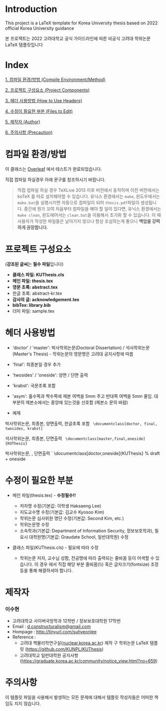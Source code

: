 Introduction
========
This project is a LaTeX template for Korea University thesis based on 2022 official Korea University guidance

본 프로젝트는 2022 고려대학교 공식 가이드라인에 따른 비공식 고려대 학위논문 LaTeX 템플릿입니다


Index
=========
[1. 컴파일 환경/방법 (Compile Environment/Method)](#컴파일-환경/방법)

[2. 프로젝트 구성요소 (Project Components)](#프로젝트-구성요소)

[3. 헤더 사용방법 (How to Use Headers)](#헤더-사용방법)

[4. 수정이 필요한 부분 (Files to Edit)](#수정이-필요한-부분)

[5. 제작자 (Author)](#제작자)

[6. 주의사항 (Precaution)](#주의사항)




컴파일 환경/방법
===========

이 클래스는 [Overleaf](http://overleaf.com) 에서 테스트가 완료되었습니다.

직접 컴파일 하실경우 아래 문구를 참조하시기 바랍니다.
> 직접 컴파일 하실 경우 TeXLive 2013 이후 버전에서 동작하며 이전 버전에서는 koTeX 를 따로 설치해야할 수 있습니다. 
> 유닉스 환경에서는 `make`, 윈도우에서는 `make.bat`을 실행시키면 자동으로 컴파일이 되어 `thesis.pdf`파일이 생성됩니다. 중간에 뭔가 꼬여 처음부터 컴파일을 해야 할 일이 있다면, 유닉스 환경에서는 `make clean`, 윈도에어서는 `clean.bat`을 이용해서 초기화 할 수 있습니다. 이 때 사용자가 작성한 파일들은 날아가지 않으나 항상 조심하는게 좋으니 **백업을 강력하게 권장합니다.**




프로젝트 구성요소
=======================

(**강조된 글씨**는 **필수 파일**입니다)
* **클래스 파일: KUThesis.cls**
* **메인 파일: thesis.tex**
* **영문 초록: abstract.tex**
* 한글 초록: abstract-kr.tex
* **감사의 글: acknowledgement.tex**
* **bibTex: library.bib**
* 더미 파일: sample.tex


헤더 사용방법
====================

* 'doctor' / 'master': 박사학위논문(Doctoral Dissertation) / 석사학위논문(Master's Thesis) - 학위논문의 영문명은 고려대 공지사항에 따름
* 'final': 최종본일 경우 추가
* 'twosides' / 'oneside': 양면 / 단면 출력
* 'krabst': 국문초록 포함
* 'asym': 홀수쪽과 짝수쪽에 제본 여백을 5mm 주고 반대쪽 여백을 5mm 줄임. 대부분의 제본소에서는 중앙에 있는것을 선호함 (제본소 문의 바람)

* 예제

박사학위논문, 최종본, 양면출력, 한글초록 포함
` \documentclass[doctor, final, twosides, krabst]`

석사학위논문, 최종본, 단면출력
` \documentclass[master,final,oneside]{KUThesis}`

박사학위논문, , 단면출력
` \documentclass[doctor,oneside]{KUThesis}            % draft + oneside



수정이 필요한 부분
=====================

* 메인 파일(thesis.tex) - **수정필수!!**
  * 저자명 수정(기본값: 이학생 Haksaeng Lee)
  * 지도교수명 수정(기본값: 김교수 Kyosoo Kim)
  * 학위논문 심사위원 명단 수정(기본값: Second Kim, etc.)
  * 학위논문명 수정
  * 소속학과(기본값: Department of Information Security, 정보보호학과), 필요시 대학원명(기본값: Graudate School, 일반대학원) 수정

* 클래스 파일(KUThesis.cls) - 필요에 따라 수정
  * 학위논문 저자, 교수님 성함, 전공명에 따라 출력되는 줄바꿈 등이 어색할 수 있습니다. 이 경우 에서 직접 해당 부분 줄바꿈(\\\\) 혹은 글자크기(fontsize) 조정 등을 통해 해결하셔야 합니다.


제작자
========

### 이수현
* 고려대학교 사이버국방학과 12학번 / 정보보호대학원 17학번 
* Email : d.constructuralism@gmail.com
* Hompage : http://tinyurl.com/suhyeonlee
* Reference :
  * 고려대 핵물리학연구실([nuclear.korea.ac.kr](http://nuclear.korea.ac.kr)) 제작 구 학위논문 LaTeX 템플릿 (https://github.com/KUNPL/KUThesis)
  * 고려대학교 일반대학원 공지사항 (https://graduate.korea.ac.kr/community/notice_view.html?no=659)



주의사항
====

이 템플릿 파일을 사용해서 발생하는 모든 문제에 대해서 템플릿 작성자들은 어떠한 책임도 지지 않습니다.


